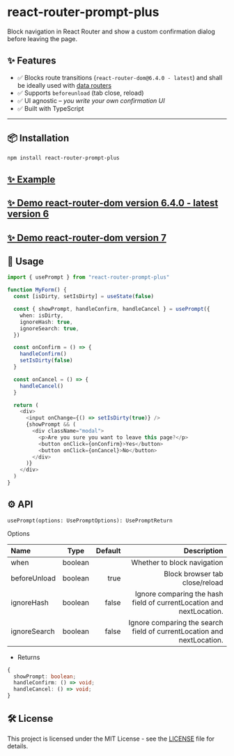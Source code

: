 # react-router-prompt-plus

Block navigation in React Router and show a custom confirmation dialog before leaving the page.

## ✨ Features

- ✅ Blocks route transitions (`react-router-dom@6.4.0 - latest`) and shall be ideally used with [data routers](https://reactrouter.com/6.28.1/routers/picking-a-router#using-v64-data-apis)
- ✅ Supports `beforeunload` (tab close, reload)
- ✅ UI agnostic – _you write your own confirmation UI_
- ✅ Built with TypeScript

---

## 📦 Installation

```bash
npm install react-router-prompt-plus
```

## [✨ Example](https://github.com/rock288/react-router-prompt-plus/blob/main/example/my-app/src/App.tsx)

## [✨ Demo react-router-dom version 6.4.0 - latest version 6](https://codesandbox.io/p/sandbox/wvm2s3?file=%2Fsrc%2FApp.js%3A15%2C28)

## [✨ Demo react-router-dom version 7](https://codesandbox.io/p/devbox/z5hsxf?file=%2Fsrc%2FApp.jsx%3A25%2C2)

## 🚀 Usage

```typescript
import { usePrompt } from "react-router-prompt-plus"

function MyForm() {
  const [isDirty, setIsDirty] = useState(false)

  const { showPrompt, handleConfirm, handleCancel } = usePrompt({
    when: isDirty,
    ignoreHash: true,
    ignoreSearch: true,
  })

  const onConfirm = () => {
    handleConfirm()
    setIsDirty(false)
  }

  const onCancel = () => {
    handleCancel()
  }

  return (
    <div>
      <input onChange={() => setIsDirty(true)} />
      {showPrompt && (
        <div className="modal">
          <p>Are you sure you want to leave this page?</p>
          <button onClick={onConfirm}>Yes</button>
          <button onClick={onCancel}>No</button>
        </div>
      )}
    </div>
  )
}
```

## ⚙️ API

`usePrompt(options: UsePromptOptions): UsePromptReturn`

Options

| Name         |  Type   | Default |                                                            Description |
| :----------- | :-----: | ------: | ---------------------------------------------------------------------: |
| when         | boolean |         |                                            Whether to block navigation |
| beforeUnload | boolean |    true |                                         Block browser tab close/reload |
| ignoreHash   | boolean |   false |   Ignore comparing the hash field of currentLocation and nextLocation. |
| ignoreSearch | boolean |   false | Ignore comparing the search field of currentLocation and nextLocation. |

- Returns

```typescript
{
  showPrompt: boolean;
  handleConfirm: () => void;
  handleCancel: () => void;
}
```

## 🛠️ License

This project is licensed under the MIT License - see the [LICENSE](./LICENSE) file for details.
